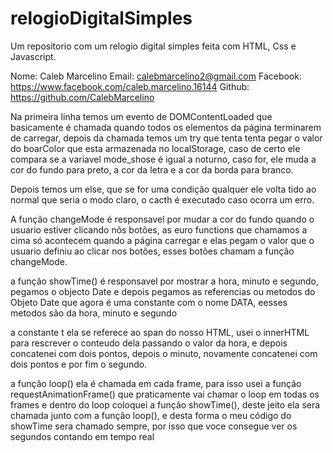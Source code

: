 # relogioDigitalSimples
Um repositorio com um relogio digital simples feita com HTML, Css e Javascript.

Nome: Caleb Marcelino
Email: calebmarcelino2@gmail.com
Facebook: https://www.facebook.com/caleb.marcelino.16144
Github: https://github.com/CalebMarcelino


Na primeira linha temos um evento de DOMContentLoaded que basicamente é chamada quando todos os elementos da página terminarem de carregar, depois da chamada temos um try que tenta tenta pegar o valor do boarColor que esta armazenada no localStorage, caso de certo ele compara se a variavel mode_shose é igual a noturno, caso for, ele muda a cor do fundo para preto, a cor da letra e a cor da borda para branco.

Depois temos um else, que se for uma condição qualquer ele volta tido  ao normal que seria o modo claro, o cacth é executado caso ocorra um erro.

A função changeMode é responsavel por mudar a cor do fundo quando o usuario estiver clicando nõs botões, as euro functions que chamamos a cima só acontecem quando a página carregar e elas pegam o valor que o usuario definiu ao clicar nos botões, esses botões chamam a função changeMode.

a função showTime() é responsavel por mostrar a hora, minuto e segundo, pegamos o objecto Date e depois pegamos as referencias ou metodos do Objeto Date que agora é uma constante com o nome DATA, eesses metodos são da hora, minuto e segundo

a constante t ela se referece ao span do nosso HTML, usei o innerHTML para rescrever o conteudo dela passando o valor da hora, e depois concatenei com dois pontos, depois o minuto, novamente concatenei com dois pontos e por fim o segundo.

a função loop() ela é chamada em cada frame, para isso usei a função requestAnimationFrame() que praticamente vai chamar o loop em todas os frames e dentro do loop coloquei a função showTime(), deste jeito ela sera chamada junto com a função loop(), e desta forma o meu código do showTime sera chamado sempre, por isso que voce consegue ver os segundos contando em tempo real

